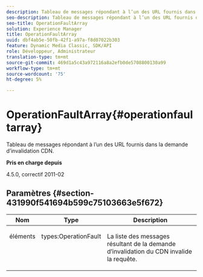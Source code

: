 ```yaml
---
description: Tableau de messages répondant à l’un des URL fournis dans la demande d’invalidation CDN.
seo-description: Tableau de messages répondant à l’un des URL fournis dans la demande d’invalidation CDN.
seo-title: OperationFaultArray
solution: Experience Manager
title: OperationFaultArray
uuid: dbf4ab5e-50fb-42f1-a97a-f8d07022b303
feature: Dynamic Media Classic, SDK/API
role: Développeur, Administrateur
translation-type: tm+mt
source-git-commit: 469d1a5c43a972116a8a2efb0de5708800130a99
workflow-type: tm+mt
source-wordcount: '75'
ht-degree: 5%

---
```



# OperationFaultArray{#operationfaultarray}

Tableau de messages répondant à l’un des URL fournis dans la demande d’invalidation CDN.

**Pris en charge depuis**

4.5.0, correctif 2011-02

## Paramètres {#section-431990f541694b599c75103663e5f672}

<table id="table_C8AEAC1759E144499557ECEBDAF740B9"> 
 <thead> 
  <tr> 
   <th class="entry"> <b> Nom</b> </th> 
   <th class="entry"> <b> Type</b> </th> 
   <th class="entry"> <b> Description</b> </th> 
  </tr> 
 </thead>
 <tbody> 
  <tr valign="top"> 
   <td> <p> <span class="codeph"> <span class="varname"> éléments</span> </span> </p> </td> 
   <td> <p> <span class="codeph"> types:OperationFault</span> </p> </td> 
   <td> <p> La liste des messages résultant de la demande d’invalidation du CDN invalide la requête. </p> </td> 
  </tr> 
 </tbody> 
</table>


